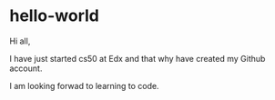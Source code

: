 # hello-world

Hi all,

I have just started cs50 at Edx and that why have created my Github account. 

I am looking forwad to learning to code. 
